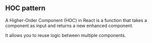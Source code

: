 ## HOC pattern

A Higher-Order Component (HOC) in React is a function that takes a component as input and returns a new enhanced component.

It allows you to reuse logic between multiple components.
